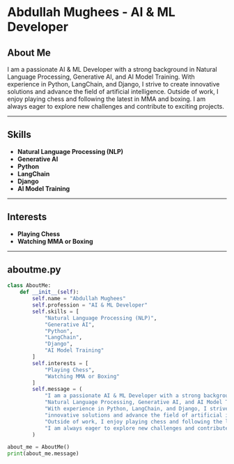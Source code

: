 # Abdullah Mughees - AI & ML Developer

## About Me

I am a passionate AI & ML Developer with a strong background in Natural Language Processing, Generative AI, and AI Model Training. With experience in Python, LangChain, and Django, I strive to create innovative solutions and advance the field of artificial intelligence. Outside of work, I enjoy playing chess and following the latest in MMA and boxing. I am always eager to explore new challenges and contribute to exciting projects.

---

## Skills

- **Natural Language Processing (NLP)**
- **Generative AI**
- **Python**
- **LangChain**
- **Django**
- **AI Model Training**

---

## Interests

- **Playing Chess**
- **Watching MMA or Boxing**

---

## aboutme.py

```python
class AboutMe:
    def __init__(self):
        self.name = "Abdullah Mughees"
        self.profession = "AI & ML Developer"
        self.skills = [
            "Natural Language Processing (NLP)",
            "Generative AI",
            "Python",
            "LangChain",
            "Django",
            "AI Model Training"
        ]
        self.interests = [
            "Playing Chess",
            "Watching MMA or Boxing"
        ]
        self.message = (
            "I am a passionate AI & ML Developer with a strong background in "
            "Natural Language Processing, Generative AI, and AI Model Training. "
            "With experience in Python, LangChain, and Django, I strive to create "
            "innovative solutions and advance the field of artificial intelligence. "
            "Outside of work, I enjoy playing chess and following the latest in MMA and boxing. "
            "I am always eager to explore new challenges and contribute to exciting projects."
        )

about_me = AboutMe()
print(about_me.message)
